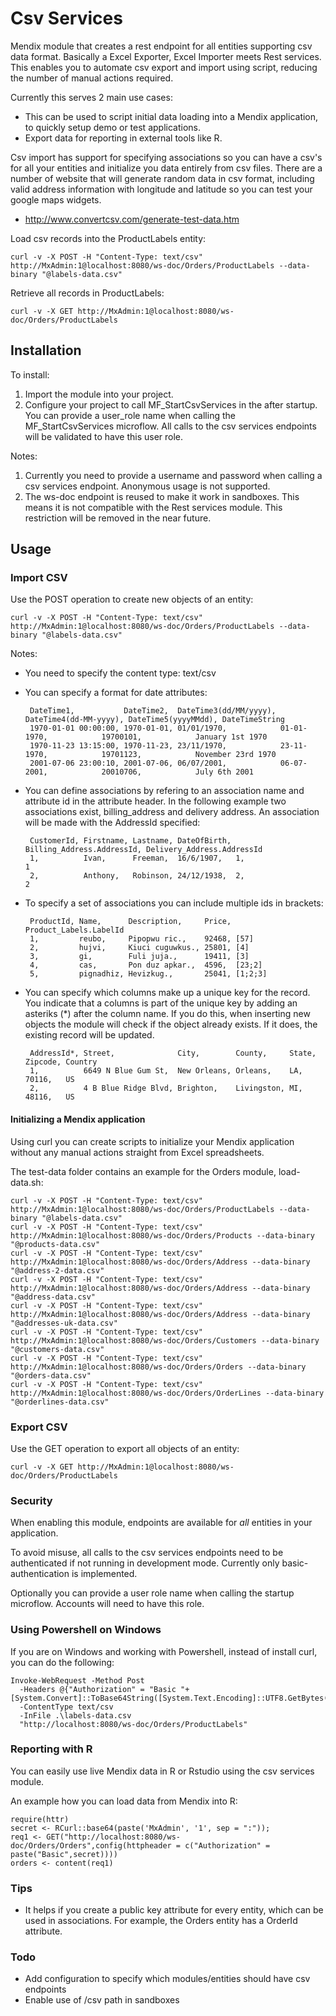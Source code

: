 # Csv Services

Mendix module that creates a rest endpoint for all entities supporting csv data format. Basically a Excel Exporter, Excel Importer meets Rest services. This enables you to automate csv export and import using script, reducing the number of manual actions required.

Currently this serves 2 main use cases:

 * This can be used to script initial data loading into a Mendix application, to quickly setup demo or test applications. 
 * Export data for reporting in external tools like R.

Csv import has support for specifying associations so you can have a csv's for all your entities and initialize you data entirely from csv files. 
There are a number of website that will generate random data in csv format, including valid address information with longitude and latitude so you can test your google maps widgets.

 * http://www.convertcsv.com/generate-test-data.htm

Load csv records into the ProductLabels entity:

    curl -v -X POST -H "Content-Type: text/csv" http://MxAdmin:1@localhost:8080/ws-doc/Orders/ProductLabels --data-binary "@labels-data.csv"

Retrieve all records in ProductLabels:

    curl -v -X GET http://MxAdmin:1@localhost:8080/ws-doc/Orders/ProductLabels

## Installation

To install:

 1. Import the module into your project.
 2. Configure your project to call MF_StartCsvServices in the after startup. You can provide a user_role name when calling the MF_StartCsvServices microflow. All calls to the csv services endpoints will be validated to have this user role.

Notes:

 1. Currently you need to provide a username and password when calling a csv services endpoint. Anonymous usage is not supported.
 2. The ws-doc endpoint is reused to make it work in sandboxes. This means it is not compatible with the Rest services module. This restriction will be removed in the near future.
 
## Usage

### Import CSV

Use the POST operation to create new objects of an entity:

    curl -v -X POST -H "Content-Type: text/csv" http://MxAdmin:1@localhost:8080/ws-doc/Orders/ProductLabels --data-binary "@labels-data.csv"

Notes:

 * You need to specify the content type: text/csv
 * You can specify a format for date attributes:
 
        DateTime1,           DateTime2,  DateTime3(dd/MM/yyyy), DateTime4(dd-MM-yyyy), DateTime5(yyyyMMdd), DateTimeString
        1970-01-01 00:00:00, 1970-01-01, 01/01/1970,            01-01-1970,            19700101,            January 1st 1970
        1970-11-23 13:15:00, 1970-11-23, 23/11/1970,            23-11-1970,            19701123,            November 23rd 1970
        2001-07-06 23:00:10, 2001-07-06, 06/07/2001,            06-07-2001,            20010706,            July 6th 2001
 
 * You can define associations by refering to an association name and attribute id in the attribute header. In the following example two associations exist, billing_address and delivery address. An association will be made with the AddressId specified:
 
        CustomerId, Firstname, Lastname, DateOfBirth, Billing_Address.AddressId, Delivery_Address.AddressId
        1,          Ivan,      Freeman,  16/6/1907,   1,                         1
        2,          Anthony,   Robinson, 24/12/1938,  2,                         2

 * To specify a set of associations you can include multiple ids in brackets:
 
        ProductId, Name,      Description,     Price, Product_Labels.LabelId
        1,         reubo,     Pipopwu ric.,    92468, [57]
        2,         hujvi,     Kiuci cuguwkus., 25801, [4]
        3,         gi,        Fuli juja.,      19411, [3]
        4,         cas,       Pon duz apkar.,  4596,  [23;2]
        5,         pignadhiz, Hevizkug.,       25041, [1;2;3]
        
 * You can specify which columns make up a unique key for the record. You indicate that a columns is part of the unique 
   key by adding an asteriks (*) after the column name. If you do this, when inserting new objects the module will
   check if the object already exists. If it does, the existing record will be updated.
     
        AddressId*, Street,              City,        County,     State, Zipcode, Country
        1,          6649 N Blue Gum St,  New Orleans, Orleans,    LA,    70116,   US
        2,          4 B Blue Ridge Blvd, Brighton,    Livingston, MI,    48116,   US

#### Initializing a Mendix application
 
Using curl you can create scripts to initialize your Mendix application without any manual actions straight from Excel spreadsheets.

The test-data folder contains an example for the Orders module, load-data.sh:

    curl -v -X POST -H "Content-Type: text/csv" http://MxAdmin:1@localhost:8080/ws-doc/Orders/ProductLabels --data-binary "@labels-data.csv"
    curl -v -X POST -H "Content-Type: text/csv" http://MxAdmin:1@localhost:8080/ws-doc/Orders/Products --data-binary "@products-data.csv"
    curl -v -X POST -H "Content-Type: text/csv" http://MxAdmin:1@localhost:8080/ws-doc/Orders/Address --data-binary "@address-2-data.csv"
    curl -v -X POST -H "Content-Type: text/csv" http://MxAdmin:1@localhost:8080/ws-doc/Orders/Address --data-binary "@address-data.csv"
    curl -v -X POST -H "Content-Type: text/csv" http://MxAdmin:1@localhost:8080/ws-doc/Orders/Address --data-binary "@addresses-uk-data.csv"
    curl -v -X POST -H "Content-Type: text/csv" http://MxAdmin:1@localhost:8080/ws-doc/Orders/Customers --data-binary "@customers-data.csv"
    curl -v -X POST -H "Content-Type: text/csv" http://MxAdmin:1@localhost:8080/ws-doc/Orders/Orders --data-binary "@orders-data.csv"
    curl -v -X POST -H "Content-Type: text/csv" http://MxAdmin:1@localhost:8080/ws-doc/Orders/OrderLines --data-binary "@orderlines-data.csv"

### Export CSV

Use the GET operation to export all objects of an entity:

    curl -v -X GET http://MxAdmin:1@localhost:8080/ws-doc/Orders/ProductLabels
    
### Security

When enabling this module, endpoints are available for *all* entities in your application. 

To avoid misuse, all calls to the csv services endpoints need to be authenticated if not running in development mode. Currently only basic-authentication is implemented.

Optionally you can provide a user role name when calling the startup microflow. Accounts will need to have this role.

### Using Powershell on Windows

If you are on Windows and working with Powershell, instead of install curl, you can do the following:

    Invoke-WebRequest -Method Post 
      -Headers @{"Authorization" = "Basic "+[System.Convert]::ToBase64String([System.Text.Encoding]::UTF8.GetBytes("MxAdmin:1"))} 
      -ContentType text/csv
      -InFile .\labels-data.csv  
      "http://localhost:8080/ws-doc/Orders/ProductLabels" 
      
### Reporting with R

You can easily use live Mendix data in R or Rstudio using the csv services module.

An example how you can load data from Mendix into R:

    require(httr)
    secret <- RCurl::base64(paste('MxAdmin', '1', sep = ":"));
    req1 <- GET("http://localhost:8080/ws-doc/Orders/Orders",config(httpheader = c("Authorization" = paste("Basic",secret))))
    orders <- content(req1)

### Tips

* It helps if you create a public key attribute for every entity, which can be used in associations. For example, the Orders entity has a OrderId attribute.

### Todo

* Add configuration to specify which modules/entities should have csv endpoints
* Enable use of /csv path in sandboxes
 